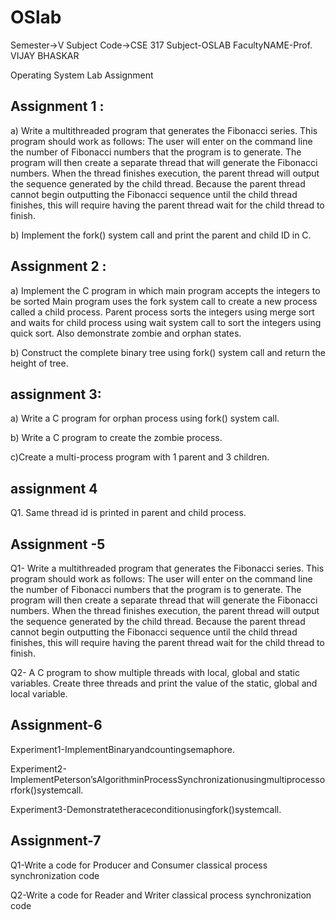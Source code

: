 # OSlab

Semester->V   Subject Code->CSE 317     Subject-OSLAB     FacultyNAME-Prof. VIJAY BHASKAR

Operating System Lab Assignment

Assignment 1 :
---------------------------------------------------------------------------------------------------------------------------------------------------------------------------------
a) Write a multithreaded program that generates the Fibonacci series. This program should work as follows: The user will enter on the command line the number of Fibonacci numbers that the program is to generate. The program will then create a separate thread that will generate the Fibonacci numbers. When the thread finishes execution, the parent thread will output the sequence generated by the child thread. Because the parent thread cannot begin outputting the Fibonacci sequence until the child thread finishes, this will require having the parent thread wait for the child thread to finish.

b) Implement the fork() system call and print the parent and child ID in C.

Assignment 2 :
---------------------------------------------------------------------------------------------------------------------------------------------------------------------------------
a) Implement the C program in which main program accepts the integers to be sorted Main program uses the fork system call to create a new process called a child process. Parent process sorts the integers using merge sort and waits for child process using wait system call to sort the integers using quick sort. Also demonstrate zombie and orphan states.

b) Construct the complete binary tree using fork() system call and return the height of tree.

assignment 3:
---------------------------------------------------------------------------------------------------------------------------------------------------------------------------------
a) Write a C program for orphan process using fork() system call.

b) Write a C program to create the zombie process.

c)Create a multi-process program with 1 parent and 3 children.

assignment 4
---------------------------------------------------------------------------------------------------------------------------------------------------------------------------------
Q1. Same thread id is printed in parent and child process.

Assignment -5
---------------------------------------------------------------------------------------------------------------------------------------------------------------------------------
Q1- Write a multithreaded program that generates the Fibonacci series. This program should work as follows: The user will enter on the command line the number of Fibonacci numbers that the program is to generate. The program will then create a separate thread that will generate the Fibonacci numbers. When the thread finishes execution, the parent thread will output the sequence generated by the child thread. Because the parent thread cannot begin outputting the Fibonacci sequence until the child thread finishes, this will require having the parent thread wait for the child thread to finish.

Q2- A C program to show multiple threads with local, global and static variables. Create three threads and print the value of the static, global and local variable.

  Assignment-6
 -------------------------------------------------------------------------------------------------------------------------------------------------------------------------------
Experiment1-ImplementBinaryandcountingsemaphore.

Experiment2-ImplementPeterson’sAlgorithminProcessSynchronizationusingmultiprocessorfork()systemcall.

Experiment3-Demonstratetheraceconditionusingfork()systemcall.

Assignment-7
-------------------------------------------------------------------------------------------------------------------------------------------------------------------------------
Q1-Write a code for Producer and Consumer classical process synchronization code

Q2-Write a code for Reader and Writer classical process synchronization code

